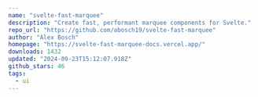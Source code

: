 ```yaml
---
name: "svelte-fast-marquee"
description: "Create fast, performant marquee components for Svelte."
repo_url: "https://github.com/abosch19/svelte-fast-marquee"
author: "Alex Bosch"
homepage: "https://svelte-fast-marquee-docs.vercel.app/"
downloads: 1432
updated: "2024-09-23T15:12:07.918Z"
github_stars: 46
tags: 
  - ui
---
```

